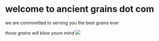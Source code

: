 <h1>welcome to ancient grains dot com</h1>

<p> we are commmitted to serving you the best grains ever</p>
<i>these grains will blow youre mind</i>

<img src="https://external-content.duckduckgo.com/iu/?u=https%3A%2F%2Ftse1.mm.bing.net%2Fth%3Fid%3DOIP.7P_1zDmkOXtm75ae1Ac4_gHaEK%26pid%3DApi&f=1">
